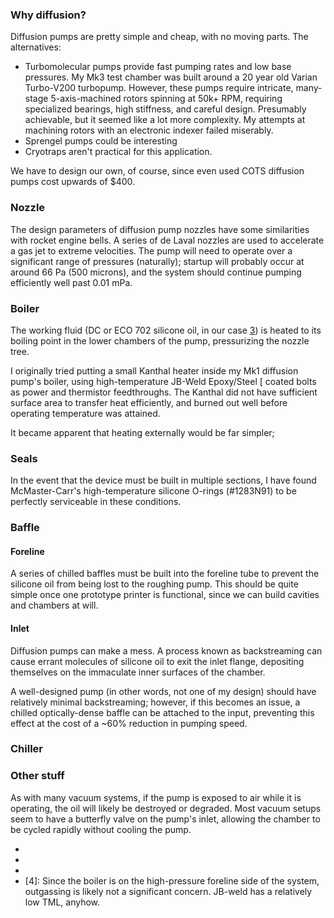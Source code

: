 ### Why diffusion?

Diffusion pumps are pretty simple and cheap, with no moving parts. The alternatives:

* Turbomolecular pumps provide fast pumping rates and low base pressures. My Mk3 test chamber was built around a 20 year old Varian Turbo-V200 turbopump. However, these pumps require intricate, many-stage 5-axis-machined rotors spinning at 50k+ RPM, requiring specialized bearings, high stiffness, and careful design. Presumably achievable, but it seemed like a lot more complexity. My attempts at machining rotors with an electronic indexer failed miserably. 
* Sprengel pumps could be interesting
* Cryotraps aren't practical for this application.

We have to design our own, of course, since even used COTS diffusion pumps cost upwards of $400.

### Nozzle

The design parameters of diffusion pump nozzles have some similarities with rocket engine bells. A series of de Laval nozzles are used to accelerate a gas jet to extreme velocities. The pump will need to operate over a significant range of pressures (naturally); startup will probably occur at around 66 Pa (500 microns), and the system should continue pumping efficiently well past 0.01 mPa.

### Boiler

The working fluid (DC or ECO 702 silicone oil, in our case [3]) is heated to its boiling point in the lower chambers of the pump, pressurizing the nozzle tree.

I originally tried putting a small Kanthal heater inside my Mk1 diffusion pump's boiler, using high-temperature JB-Weld Epoxy/Steel [ coated bolts as power and thermistor feedthroughs. The Kanthal did not have sufficient surface area to transfer heat efficiently, and burned out well before operating temperature was attained. 

It became apparent that heating externally would be far simpler; 

### Seals

In the event that the device must be built in multiple sections, I have found McMaster-Carr's high-temperature silicone O-rings (#1283N91) to be perfectly serviceable in these conditions.

### Baffle

#### Foreline

A series of chilled baffles must be built into the foreline tube to prevent the silicone oil from being lost to the roughing pump. This should be quite simple once one prototype printer is functional, since we can build cavities and chambers at will.

#### Inlet

Diffusion pumps can make a mess. A process known as backstreaming can cause errant molecules of silicone oil to exit the inlet flange, depositing themselves on the immaculate inner surfaces of the chamber. 

A well-designed pump (in other words, not one of my design) should have relatively minimal backstreaming; however, if this becomes an issue, a chilled optically-dense baffle can be attached to the input, preventing this effect at the cost of a ~60% reduction in pumping speed.


### Chiller

### Other stuff

As with many vacuum systems, if the pump is exposed to air while it is operating, the oil will likely be destroyed or degraded. Most vacuum setups seem to have a butterfly valve on the pump's inlet, allowing the chamber to be cycled rapidly without cooling the pump. 

 * [1]: https://www.grc.nasa.gov/www/k-12/airplane/ienzl.html
 * [2]: http://www.fusor.net/board/viewtopic.php?t=11284
 * [3]: https://diffusionpumpoil.com/products/eco-702-silicone-diffusion-pump-oil/
 * [4]: Since the boiler is on the high-pressure foreline side of the system, outgassing is likely not a significant concern. JB-weld has a relatively low TML, anyhow.